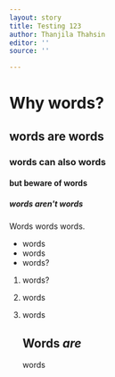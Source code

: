 ```yaml
---
layout: story
title: Testing 123
author: Thanjila Thahsin
editor: ''
source: ''

---
```

# Why words?

## words are words

### words can also words

#### but beware of words

##### words aren't words

Words words words.

* words
* words 
* words?

1. words?
2. words
3. words

   ## **Words _are_** 

   words
